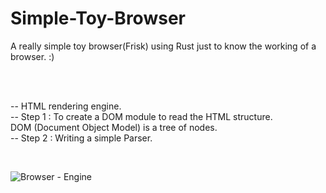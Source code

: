 
# Simple-Toy-Browser
A really simple toy browser(Frisk) using Rust just to know the working of a browser. :)

<br/>
<br/>

-- HTML rendering engine.
<br/>
-- Step 1 : To create a DOM module to read the HTML structure.
 <br/>           DOM (Document Object Model) is a tree of nodes.
<br/>-- Step 2 : Writing a simple Parser.

<br/>

![Browser - Engine](https://raw.githubusercontent.com/AboorvaDevarajan/Simple-Toy-Browser/master/browser-engine.png)


